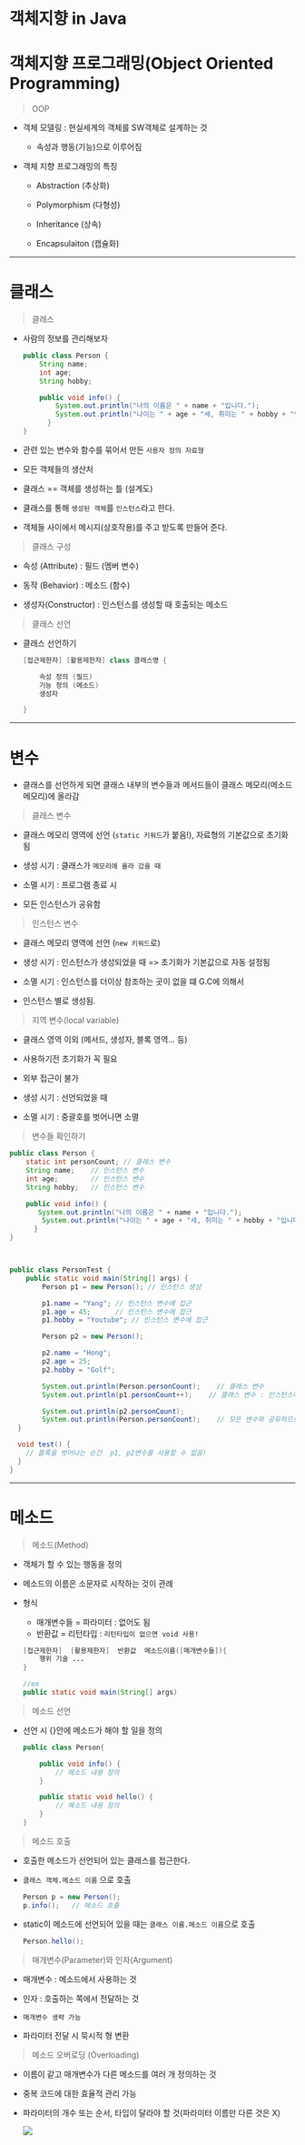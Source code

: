 # 객체지향 in Java

# 객체지향 프로그래밍(Object Oriented Programming)

> OOP

- 객체 모델링 : 현실세계의 객체를 SW객체로 설계하는 것
  
  - 속성과 행동(기능)으로 이루어짐

- 객체 지향 프로그래밍의 특징
  
  - Abstraction (추상화)
  
  - Polymorphism (다형성)
  
  - Inheritance (상속)
  
  - Encapsulaiton (캡슐화)

---

# 클래스

> 클래스

- 사람의 정보를 관리해보자
  
  ```Java
  public class Person {
      String name;
      int age;
      String hobby;
  
      public void info() {
          System.out.println("나의 이름은 " + name + "입니다.");
          System.out.println("나이는 " + age + "세, 취미는 " + hobby + "입니다.");
        }
  }
  ```

- 관련 있는 변수와 함수를 묶어서 만든 `사용자 정의 자료형`

- 모든 객체들의 생산처

- 클래스 == 객체를 생성하는 틀 (설계도)

- 클래스를 통해 `생성된 객체`를 `인스턴스`라고 한다.

- 객체들 사이에서 메시지(상호작용)를 주고 받도록 만들어 준다.

> 클래스 구성

- 속성 (Attribute) : 필드 (멤버 변수)

- 동작 (Behavior) : 메소드 (함수)

- 생성자(Constructor) : 인스턴스를 생성할 때 호출되는 메소드

> 클래스 선언

- 클래스 선언하기
  
  ```java
  [접근제한자] [활용제한자] class 클래스명 {
  
      속성 정의 (필드)
      기능 정의 (메소드)
      생성자
  
  }
  ```

---

# 변수

- 클래스를 선언하게 되면 클래스 내부의 변수들과 메서드들이 클래스 메모리(메소드 메모리)에 올라감

> 클래스 변수

- 클래스 메모리 영역에 선언 (`static 키워드`가 붙음!), 자료형의 기본값으로 초기화 됨

- 생성 시기 : 클래스가 `메모리에 올라 갔을 때`

- 소멸 시기 : 프로그램 종료 시

- 모든 인스턴스가 공유함

> 인스턴스 변수

- 클래스 메모리 영역에 선언 (`new 키워드`로)

- 생성 시기 : 인스턴스가 생성되었을 때 => 초기화가 기본값으로 자동 설정됨

- 소멸 시기 : 인스턴스를 더이상 참조하는 곳이 없을 떄 G.C에 의해서

- 인스턴스 별로 생성됨.

> 지역 변수(local variable)

- 클래스 영역 이외 (메서드, 생성자, 블록 영역... 등) 

- 사용하기전 초기화가 꼭 필요

- 외부 접근이 불가

- 생성 시기 : 선언되었을 때

- 소멸 시기 : 중괄호를 벗어나면 소멸

> 변수들 확인하기

```java
public class Person {
    static int personCount; // 클래스 변수
    String name;    // 인스턴스 변수
    int age;        // 인스턴스 변수
    String hobby;   // 인스턴스 변수

    public void info() {
       System.out.println("나의 이름은 " + name + "입니다.");
        System.out.println("나이는 " + age + "세, 취미는 " + hobby + "입니다.");
      }
}



public class PersonTest {
    public static void main(String[] args) {
        Person p1 = new Person(); // 인스턴스 생성

        p1.name = "Yang"; // 인스턴스 변수에 접근
        p1.age = 45;      // 인스턴스 변수에 접근
        p1.hobby = "Youtube"; // 인스턴스 변수에 접근

        Person p2 = new Person();

        p2.name = "Hong";
        p2.age = 25;
        p2.hobby = "Golf";

        System.out.println(Person.personCount);    // 클래스 변수
        System.out.println(p1.personCount++);    // 클래스 변수 : 인스턴스에서도 접근 가능

        System.out.println(p2.personCount);
        System.out.println(Person.personCount);    // 모든 변수와 공유하므로 증가되어있음
  }

  void test() {
    // 블록을 벗어나는 순간  p1, p2변수를 사용할 수 없음!
  }
}
```

---

# 메소드

> 메소드(Method)

- 객체가 할 수 있는 행동을 정의

- 메소드의 이름은 소문자로 시작하는 것이 관례

- 형식 
  
  - 매개변수들 = 파라미터 : 없어도 됨
  - 반환값 = 리턴타입 : `리턴타입이 없으면 void 사용!`
  
  ```Java
  [접근제한자]  [활용제한자]  반환값  메소드이름([매개변수들]){
      행위 기술 ...
  }
  
  //ex
  public static void main(String[] args)
  ```

> 메소드 선언

- 선언 시 {}안에 메소드가 해야 할 일을 정의
  
  ```java
  public class Person{
  
      public void info() {
          // 메소드 내용 정의
      }
  
      public static void hello() {
          // 메소드 내용 정의
      }
  }
  ```

> 메소드 호출

- 호출한 메소드가 선언되어 있는 클래스를 접근한다.

- `클래스 객체.메소드 이름` 으로 호출 
  
  ```java
  Person p = new Person();
  p.info();   // 메소드 호출
  ```

- static이 메소드에 선언되어 있을 때는 `클래스 이름.메소드 이름`으로 호출
  
  ```java
  Person.hello();
  ```

> 매개변수(Parameter)와 인자(Argument)

- 매개변수 : 메소드에서 사용하는 것

- 인자 : 호출하는 쪽에서 전달하는 것

- `매개변수 생략 가능`

- 파라미터 전달 시 묵시적 형 변환

> 메소드 오버로딩 (Overloading)

- 이름이 같고 매개변수가 다른 메소드를 여러 개 정의하는 것

- 중복 코드에 대한 효율적 관리 가능

- 파라미터의 개수 또는 순서, 타입이 달라야 할 것(파라미터 이름만 다른 것은 X)
  
  ![](객체지향_imagefiles/2022-08-14-17-02-35-image.png)
